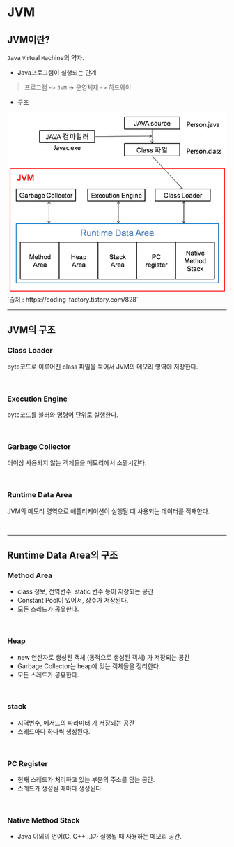 # JVM

## JVM이란?
`J`ava `V`irtual `M`achine의 약자.

* Java프로그램이 실행되는 단계
> 프로그램 -> `JVM` -> 운영체제 -> 하드웨어


* 구조
<img src=./resource/07_1_jvm.png>
`출처 : https://coding-factory.tistory.com/828`


<br>

<hr>

## JVM의 구조

### Class Loader

byte코드로 이루어진 class 파일을 묶어서 JVM의 메모리 영역에 저장한다.

<br>

### Execution Engine
byte코드를 불러와 명령어 단위로 실행한다.

<br>

### Garbage Collector
 더이상 사용되지 않는 객체들을 메모리에서 소멸시킨다.

<br>

### Runtime Data Area
JVM의 메모리 영역으로 애플리케이션이 실행될 때 사용되는 데이터를 적재한다.

<br>

<hr>

## Runtime Data Area의 구조

### Method Area

* class 정보, 전역변수, static 변수 등이 저장되는 공간
* Constant Pool이 있어서, 상수가 저장된다.
* 모든 스레드가 공유한다.

<br>

### Heap 

* new 연산자로 생성된 객체 (동적으로 생성된 객체) 가 저장되는 공간
* Garbage Collector는 heap에 있는 객체들을 정리한다.
* 모든 스레드가 공유한다.

<br>

### stack

* 지역변수, 메서드의 파라미터 가 저장되는 공간
* 스레드마다 하나씩 생성된다.

<br>

### PC Register

* 현재 스레드가 처리하고 있는 부분의 주소를 담는 공간.
* 스레드가 생성될 때마다 생성된다. 

<br>

### Native Method Stack

* Java 이외의 언어(C, C++ ..)가 실행될 때 사용하는 메모리 공간.

